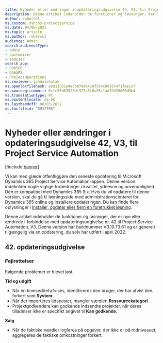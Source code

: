 ```yaml
---
title: Nyheder eller ændringer i opdateringsudgivelse 42, V3, til Project Service Automation
description: Denne artikel indeholder de funktioner og løsninger, der findes i opdateringsudgivelse nr. 42 til Microsoft Dynamics 365 Project Service Automation, V3.
author: ruhercul
ms.custom: dyn365-projectservice
ms.date: 04/05/2022
ms.topic: article
ms.author: ruhercul
audience: Admin
search.audienceType:
- admin
- customizer
- enduser
search.app:
- D365CE
- D365PS
- ProjectOperations
ms.reviewer: johnmichalak
ms.openlocfilehash: e9911531e4acbd78db416f554c8d85c4f1fee1cf
ms.sourcegitcommit: 6cfc50d89528df977a8f6a55c1ad39d99800d9b4
ms.translationtype: HT
ms.contentlocale: da-DK
ms.lasthandoff: 06/03/2022
ms.locfileid: "8912708"
---
```

# <a name="whats-new-or-changed-in-project-service-automation-update-release-42-v3"></a>Nyheder eller ændringer i opdateringsudgivelse 42, V3, til Project Service Automation

[!include [banner](../includes/psa-now-project-operations.md)]

Vi kan med glæde offentliggøre den seneste opdatering til Microsoft Dynamics 365 Project Service Automation-appen. Denne version indeholder nogle vigtige forbedringer i kvalitet, ydeevne og anvendelighed. Den er kompatibel med Dynamics 365 9.x. Hvis du vil opdatere til denne version, skal du gå til løsningsside med administrationscenteret for Dynamics 365 online og installere opdateringen. Du kan finde flere oplysninger i [Installer, opdater eller fjern en foretrukket løsning](/power-platform/admin/install-remove-preferred-solution).

Denne artikel indeholder de funktioner og løsninger, der er nye eller ændrede i forbindelse med opdateringsudgivelse nr. 42 til Project Service Automation, V3. Denne version har buildnummer V3.10.73.61 og er generelt tilgængelig via en opdatering, du selv har udført i april 2022.

## <a name="update-release-42"></a>42. opdateringsudgivelse

### <a name="bug-fixes"></a>Fejlrettelser

Følgende problemer er blevet løst.

**Tid og udgift**

- Når en timeseddel afvises, identificeres den bruger, der har afvist den, forkert som **System**.
- Når der importeres tidsposter, mangler værdien **Ressourcekategori**.
- Projektgodkendere kan godkende indsendte projekter, når deres tilladelser ikke er specifikt angivet til **Kan godkende**.

**Salg**

- Når de faktiske værdier logføres på opgaver, der ikke er på rodniveauet, aggregeres de faktiske omkostninger forkert.
